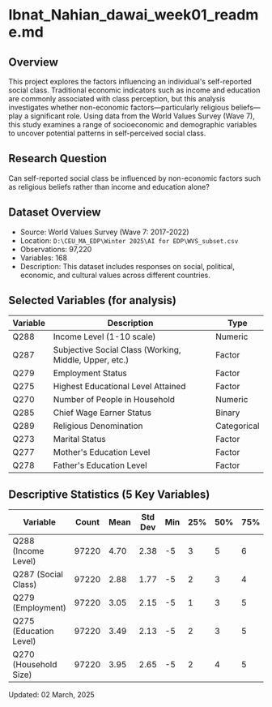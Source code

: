 # Ibnat_Nahian_dawai_week01_readme.md

## Overview

This project explores the factors influencing an individual's self-reported social class. Traditional economic indicators such as income and education are commonly associated with class perception, but this analysis investigates whether non-economic factors—particularly religious beliefs—play a significant role. Using data from the World Values Survey (Wave 7), this study examines a range of socioeconomic and demographic variables to uncover potential patterns in self-perceived social class.

## Research Question

Can self-reported social class be influenced by non-economic factors such as religious beliefs rather than income and education alone?

## Dataset Overview

- Source: World Values Survey (Wave 7: 2017-2022)
- Location: `D:\CEU_MA_EDP\Winter 2025\AI for EDP\WVS_subset.csv`
- Observations: 97,220
- Variables: 168
- Description: This dataset includes responses on social, political, economic, and cultural values across different countries.

## Selected Variables (for analysis)

| Variable  | Description | Type |
|-----------|---------------------------|--------|
| Q288      | Income Level (1-10 scale) | Numeric |
| Q287      | Subjective Social Class (Working, Middle, Upper, etc.) | Factor |
| Q279      | Employment Status | Factor |
| Q275      | Highest Educational Level Attained | Factor |
| Q270      | Number of People in Household | Numeric |
| Q285      | Chief Wage Earner Status | Binary |
| Q289      | Religious Denomination | Categorical |
| Q273      | Marital Status | Factor |
| Q277      | Mother's Education Level | Factor |
| Q278      | Father's Education Level | Factor |

## Descriptive Statistics (5 Key Variables)

| Variable               | Count | Mean | Std Dev | Min | 25% | 50% | 75% | Max |
| ---------------------- | ----- | ---- | ------- | --- | --- | --- | --- | --- |
| Q288 (Income Level)    | 97220 | 4.70 | 2.38    | -5  | 3   | 5   | 6   | 10  |
| Q287 (Social Class)    | 97220 | 2.88 | 1.77    | -5  | 2   | 3   | 4   | 5   |
| Q279 (Employment)      | 97220 | 3.05 | 2.15    | -5  | 1   | 3   | 5   | 8   |
| Q275 (Education Level) | 97220 | 3.49 | 2.13    | -5  | 2   | 3   | 5   | 8   |
| Q270 (Household Size)  | 97220 | 3.95 | 2.65    | -5  | 2   | 4   | 5   | 7   |



Updated: 02 March, 2025






